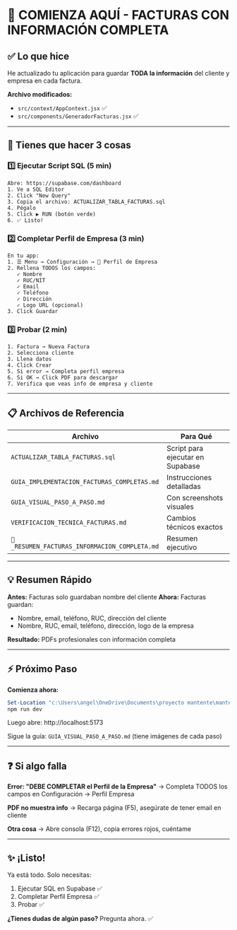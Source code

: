 # 🚀 COMIENZA AQUÍ - FACTURAS CON INFORMACIÓN COMPLETA

## ✅ Lo que hice

He actualizado tu aplicación para guardar **TODA la información** del cliente y empresa en cada factura.

**Archivo modificados:**
- `src/context/AppContext.jsx` ✅
- `src/components/GeneradorFacturas.jsx` ✅

---

## 🎯 Tienes que hacer 3 cosas

### 1️⃣ Ejecutar Script SQL (5 min)
```
Abre: https://supabase.com/dashboard
1. Ve a SQL Editor
2. Click "New Query"
3. Copia el archivo: ACTUALIZAR_TABLA_FACTURAS.sql
4. Pégalo
5. Click ▶ RUN (botón verde)
6. ✅ Listo!
```

### 2️⃣ Completar Perfil de Empresa (3 min)
```
En tu app:
1. ☰ Menu → Configuración → 🏢 Perfil de Empresa
2. Rellena TODOS los campos:
   ✓ Nombre
   ✓ RUC/NIT
   ✓ Email
   ✓ Teléfono
   ✓ Dirección
   ✓ Logo URL (opcional)
3. Click Guardar
```

### 3️⃣ Probar (2 min)
```
1. Factura → Nueva Factura
2. Selecciona cliente
3. Llena datos
4. Click Crear
5. Si error → Completa perfil empresa
6. Si OK → Click PDF para descargar
7. Verifica que veas info de empresa y cliente
```

---

## 📋 Archivos de Referencia

| Archivo | Para Qué |
|---------|----------|
| `ACTUALIZAR_TABLA_FACTURAS.sql` | Script para ejecutar en Supabase |
| `GUIA_IMPLEMENTACION_FACTURAS_COMPLETAS.md` | Instrucciones detalladas |
| `GUIA_VISUAL_PASO_A_PASO.md` | Con screenshots visuales |
| `VERIFICACION_TECNICA_FACTURAS.md` | Cambios técnicos exactos |
| `🎯_RESUMEN_FACTURAS_INFORMACION_COMPLETA.md` | Resumen ejecutivo |

---

## 💡 Resumen Rápido

**Antes:** Facturas solo guardaban nombre del cliente
**Ahora:** Facturas guardan:
- Nombre, email, teléfono, RUC, dirección del cliente
- Nombre, RUC, email, teléfono, dirección, logo de la empresa

**Resultado:** PDFs profesionales con información completa

---

## ⚡ Próximo Paso

**Comienza ahora:**
```powershell
Set-Location "c:\Users\angel\OneDrive\Documents\proyecto mantente\mantente-app"
npm run dev
```

Luego abre: http://localhost:5173

Sigue la guía: `GUIA_VISUAL_PASO_A_PASO.md` (tiene imágenes de cada paso)

---

## ❓ Si algo falla

**Error: "DEBE COMPLETAR el Perfil de la Empresa"**
→ Completa TODOS los campos en Configuración → Perfil Empresa

**PDF no muestra info**
→ Recarga página (F5), asegúrate de tener email en cliente

**Otra cosa**
→ Abre consola (F12), copia errores rojos, cuéntame

---

## ✨ ¡Listo!

Ya está todo. Solo necesitas:
1. Ejecutar SQL en Supabase ✅
2. Completar Perfil Empresa ✅
3. Probar ✅

**¿Tienes dudas de algún paso?** Pregunta ahora. ✅